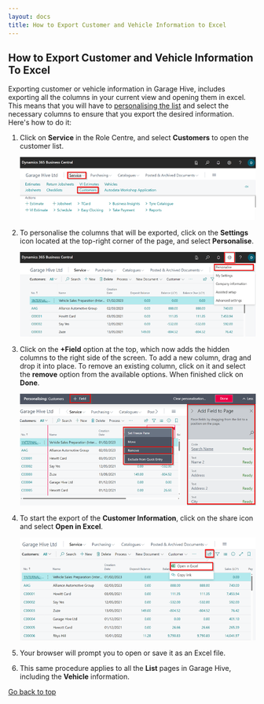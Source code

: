 ```yaml
---
layout: docs
title: How to Export Customer and Vehicle Information to Excel
---
```


<a name="top"></a>

## How to Export Customer and Vehicle Information To Excel
Exporting customer or vehicle information in Garage Hive, includes exporting all the columns in your current view and opening them in excel. This means that you will have to [personalising the list](garagehive-personalising-garage-hive.html) and select the necessary columns to ensure that you export the desired information. Here's how to do it:
1. Click on **Service** in the Role Centre, and select **Customers** to open the customer list.

   ![](media/garagehive-export-customer-information1.png)

2. To personalise the columns that will be exported, click on the **Settings** icon located at the top-right corner of the page, and select **Personalise**.

   ![](media/garagehive-export-customer-information2.png)

3. Click on the **+Field** option at the top, which now adds the hidden columns to the right side of the screen. To add a new column, drag and drop it into place. To remove an existing column, click on it and select the **remove** option from the available options. When finished click on **Done**.

   ![](media/garagehive-export-customer-information3.png)

4. To start the export of the **Customer Information**, click on the share icon and select **Open in Excel**.

   ![](media/garagehive-export-customer-information4.png)

5. Your browser will prompt you to open or save it as an Excel file.
6. This same procedure applies to all the **List** pages in Garage Hive, including the **Vehicle** information.


[Go back to top](#top)